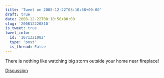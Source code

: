 ```yaml
---
title: 'Tweet on 2008-12-22T08:10:58+00:00'
draft: true
date: 2008-12-22T08:10:58+00:00
slug: '200812220810'
is_tweet: true
tweet_info:
  id: '1071321082'
  type: 'post'
  is_thread: False
---
```




There is nothing like watching big storm outside your home near fireplace!

[Discussion](https://x.com/sytelus/status/1071321082)
